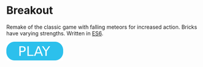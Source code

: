 # Breakout

Remake of the classic game with falling meteors for increased action. Bricks have varying strengths. Written in [ES6](https://www.ecma-international.org/ecma-262/6.0/).

[![button](play.png)](https://berkerol.github.io/breakout/breakout.html)
